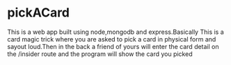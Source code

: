 # pickACard
This is a web app built using node,mongodb and express.Basically This is a card magic trick where you are asked to pick a card in physical form and sayout loud.Then in the back a friend of yours will enter the card detail on the /insider route and the program will show the card you picked
